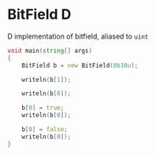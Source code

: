 # BitField D

D implementation of bitfield, aliased to `uint`

```d
void main(string[] args)
{
    BitField b = new BitField(0b10u);

    writeln(b[1]);

    writeln(b[0]);

    b[0] = true;
    writeln(b[0]);

    b[0] = false;
    writeln(b[0]);
}
```
